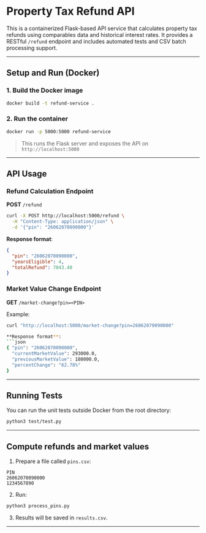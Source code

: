 # Property Tax Refund API

This is a containerized Flask-based API service that calculates property tax refunds using comparables data and historical interest rates. It provides a RESTful `/refund` endpoint and includes automated tests and CSV batch processing support.

---

## Setup and Run (Docker)

### 1. Build the Docker image

```bash
docker build -t refund-service .
```

### 2. Run the container

```bash
docker run -p 5000:5000 refund-service
```

> This runs the Flask server and exposes the API on `http://localhost:5000`

---

## API Usage

### Refund Calculation Endpoint

**POST** `/refund`

```bash
curl -X POST http://localhost:5000/refund \
  -H "Content-Type: application/json" \
  -d '{"pin": "26062070090000"}'
```

**Response format**:
```json
{
  "pin": "26062070090000",
  "yearsEligible": 4,
  "totalRefund": 7043.40
}
```

### Market Value Change Endpoint

**GET** `/market-change?pin=<PIN>`

Example:

```bash
curl "http://localhost:5000/market-change?pin=26062070090000"

**Response format**:
```json
{ "pin": "26062070090000",
  "currentMarketValue": 293000.0,
  "previousMarketValue": 180000.0,
  "percentChange": "62.78%"
}
```

---

## Running Tests

You can run the unit tests outside Docker from the root directory:

```bash
python3 test/test.py
```
---

## Compute refunds and market values

1. Prepare a file called `pins.csv`:
```csv
PIN
26062070090000
1234567890
```

2. Run:

```bash
python3 process_pins.py
```

3. Results will be saved in `results.csv`.

---
